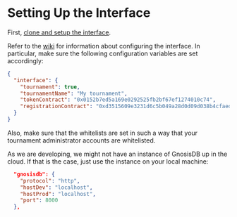 # Setting Up the Interface

First, [clone and setup the interface](https://github.com/gnosis/gnosis-management).

Refer to the [wiki](https://github.com/gnosis/gnosis-management/wiki) for information about configuring the interface. In particular, make sure the following configuration variables are set accordingly:

```json
{
  "interface": {
    "tournament": true,
    "tournamentName": "My tournament",
    "tokenContract": "0x0152b7ed5a169e0292525fb2bf67ef1274010c74",
    "registrationContract": "0xd3515609e3231d6c5b049a28d0d09d038b4cfaed"
  }
}
```

Also, make sure that the whitelists are set in such a way that your tournament administrator accounts are whitelisted.

As we are developing, we might not have an instance of GnosisDB up in the cloud. If that is the case, just use the instance on your local machine:

```json
  "gnosisdb": {
    "protocol": "http",
    "hostDev": "localhost",
    "hostProd": "localhost",
    "port": 8000
  },
```
